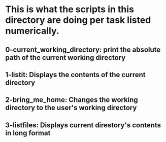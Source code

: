 # This is what the scripts in this directory are doing per task listed numerically.

## 0-current_working_directory: print the absolute path of the current working directory
## 1-listit: Displays the contents of the current directory
## 2-bring_me_home: Changes the working directory to the user's working directory
## 3-listfiles: Displays current direstory's contents in long format
